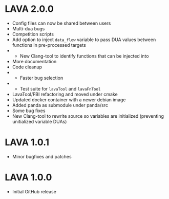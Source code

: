 # LAVA 2.0.0

* Config files can now be shared between users
* Multi-dua bugs
* Competition scripts
* Add option to inject `data_flow` variable to pass DUA values between functions in pre-processed targets
* * New Clang-tool to identify functions that can be injected into
* More documentation
* Code cleanup
* * Faster bug selection
* * Test suite for `lavaTool` and `lavaFnTool`
* LavaTool/FBI refactoring and moved under cmake
* Updated docker container with a newer debian image
* Added panda as submodule under panda/src
* Some bug fixes
* New Clang-tool to rewrite source so variables are initialized (preventing unitialized variable DUAs)

# LAVA 1.0.1
* Minor bugfixes and patches

# LAVA 1.0.0
* Initial GitHub release
